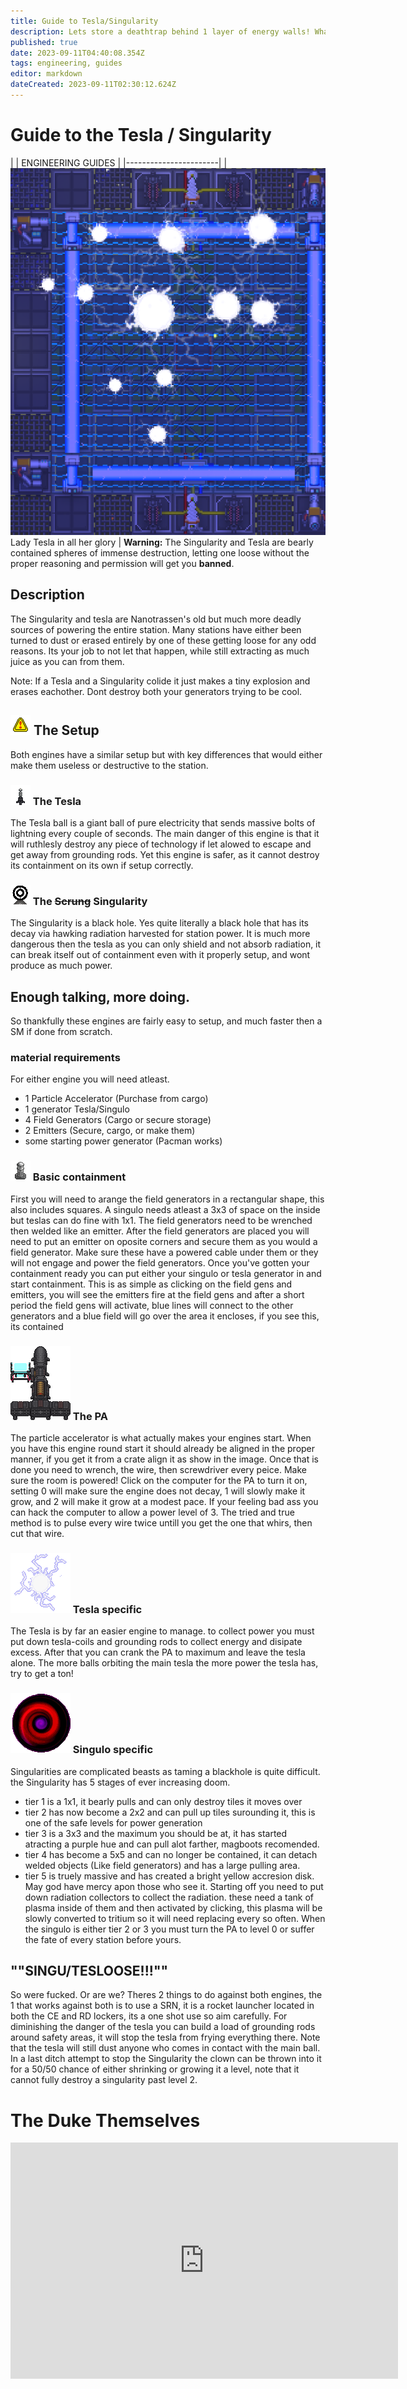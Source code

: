 ```yaml
---
title: Guide to Tesla/Singularity
description: Lets store a deathtrap behind 1 layer of energy walls! What could go wrong?
published: true
date: 2023-09-11T04:40:08.354Z
tags: engineering, guides
editor: markdown
dateCreated: 2023-09-11T02:30:12.624Z
---
```


# Guide to the Tesla / Singularity

|                             | ENGINEERING GUIDES                                                                                 |
|-----------------------|
|![image_2023-09-10_213331868.png](/jobs/engineering/image_2023-09-10_213331868.png) <br>Lady Tesla in all her glory | **Warning:** The Singularity and Tesla are bearly contained spheres of immense destruction, letting one loose without the proper reasoning and permission will get you **banned**.

## Description 
The Singularity and tesla are Nanotrassen's old but much more deadly sources of powering the entire station. Many stations have either been turned to dust or erased entirely by one of these getting loose for any odd reasons. Its your job to not let that happen, while still extracting as much juice as you can from them.

Note: If a Tesla and a Singularity colide it just makes a tiny explosion and erases eachother. Dont destroy both your generators trying to be cool.


## ![warningsign.png](/jobs/engineering/warningsign.png) The Setup
Both engines have a similar setup but with key differences that would either make them useless or destructive to the station. 
### ![moth_lamp.gif](/jobs/engineering/moth_lamp.gif) The Tesla
The Tesla ball is a giant ball of pure electricity that sends massive bolts of lightning every couple of seconds. The main danger of this engine is that it will ruthlesly destroy any piece of technology if let alowed to escape and get away from grounding rods. Yet this engine is safer, as it cannot destroy its containment on its own if setup correctly.
### ![scrungularity.png](/jobs/engineering/scrungularity.png) The ~~Scrung~~ Singularity
The Singularity is a black hole. Yes quite literally a black hole that has its decay via hawking radiation harvested for station power. It is much more dangerous then the tesla as you can only shield and not absorb radiation, it can break itself out of containment even with it properly setup, and wont produce as much power. 
## Enough talking, more doing.
So thankfully these engines are fairly easy to setup, and much faster then a SM if done from scratch. 
### material requirements
For either engine you will need atleast.
- 1 Particle Accelerator (Purchase from cargo)
- 1 generator Tesla/Singulo
- 4 Field Generators (Cargo or secure storage)
- 2 Emitters (Secure, cargo, or make them)
- some starting power generator (Pacman works)
### ![field_generator.gif](/jobs/engineering/field_generator.gif) Basic containment
First you will need to arange the field generators in a rectangular shape, this also includes squares. A singulo needs atleast a 3x3 of space on the inside but teslas can do fine with 1x1. The field generators need to be wrenched then welded like an emitter.
After the field generators are placed you will need to put an emitter on oposite corners and secure them as you would a field generator. Make sure these have a powered cable under them or they will not engage and power the field generators.
Once you've gotten your containment ready you can put either your singulo or tesla generator in and start containment. This is as simple as clicking on the field gens and emitters, you will see the emitters fire at the field gens and after a short period the field gens will activate, blue lines will connect to the other generators and a blue field will go over the area it encloses, if you see this, its contained
### ![pa.png](/jobs/engineering/pa.png) The PA
The particle accelerator is what actually makes your engines start. When you have this engine round start it should already be aligned in the proper manner, if you get it from a crate align it as show in the image. 
Once that is done you need to wrench, the wire, then screwdriver every peice. Make sure the room is powered!
Click on the computer for the PA to turn it on, setting 0 will make sure the engine does not decay, 1 will slowly make it grow, and 2 will make it grow at a modest pace.
If your feeling bad ass you can hack the computer to allow a power level of 3. The tried and true method is to pulse every wire twice untill you get the one that whirs, then cut that wire.
### ![lady_tesla.gif](/jobs/engineering/lady_tesla.gif) Tesla specific
The Tesla is by far an easier engine to manage. to collect power you must put down tesla-coils and grounding rods to collect energy and disipate excess. After that you can crank the PA to maximum and leave the tesla alone.
The more balls orbiting the main tesla the more power the tesla has, try to get a ton!
### ![lord_singulo.gif](/jobs/engineering/lord_singulo.gif) Singulo specific
Singularities are complicated beasts as taming a blackhole is quite difficult. the Singularity has 5 stages of ever increasing doom. 
- tier 1 is a 1x1, it bearly pulls and can only destroy tiles it moves over
- tier 2 has now become a 2x2 and can pull up tiles surounding it, this is one of the safe levels for power generation
- tier 3 is a 3x3 and the maximum you should be at, it has started atracting a purple hue and can pull alot farther, magboots recomended.
- tier 4 has become a 5x5 and can no longer be contained, it can detach welded objects (Like field generators) and has a large pulling area.
- tier 5 is truely massive and has created a bright yellow accresion disk. May god have mercy apon those who see it.
Starting off you need to put down radiation collectors to collect the radiation. these need a tank of plasma inside of them and then activated by clicking, this plasma will be slowly converted to tritium so it will need replacing every so often. 
When the singulo is either tier 2 or 3 you must turn the PA to level 0 or suffer the fate of every station before yours.
## ""SINGU/TESLOOSE!!!""
So were fucked. Or are we? Theres 2 things to do against both engines, the 1 that works against both is to use a SRN, it is a rocket launcher located in both the CE and RD lockers, its a one shot use so aim carefully. 
For diminishing the danger of the tesla you can build a load of grounding rods around safety areas, it will stop the tesla from frying everything there. Note that the tesla will still dust anyone who comes in contact with the main ball.
In a last ditch attempt to stop the Singularity the clown can be thrown into it for a 50/50 chance of either shrinking or growing it a level, note that it cannot fully destroy a singularity past level 2.
# The Duke Themselves
<iframe src="https://player.twitch.tv/?channel=thedukeofook&parent=wiki.monkestation.com" frameborder="0" allowfullscreen="true" scrolling="no" height="378" width="620"></iframe>